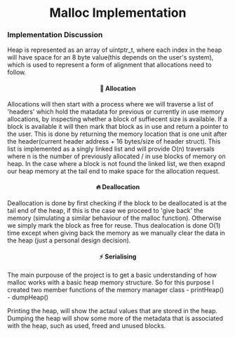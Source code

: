 <h1 align="center">Malloc Implementation</h1>

<h3>Implementation Discussion</h3>
Heap is represented as an array of uintptr_t, where each index in the heap will have space for an 8 byte value(this depends on the user's system), which is used to represent a form of alignment that allocations need to follow. 

<h4 align="center">📐 Allocation</h4>
Allocations will then start with a process where we will traverse a list of 'headers' which hold the matadata for previous or currently in use memory allocations, by inspecting whether a block of suffiecent size is available.
If a block is available it will then mark that block as in use and return a pointer to the user. This is done by returning the memory location that is one unit after the header(current header address + 16 bytes/size of header struct).
This list is implemented as a singly linked list and will provide O(n) traversals where n is the number of previously allocated / in use blocks of memory on heap. In the case where a block is not found the linked list, we then exapnd our
heap memory at the tail end to make space for the allocation request.

<h4 align="center">🔥 Deallocation</h4>
Deallocation is done by first checking if the block to be deallocated is at the tail end of the heap, if this is the case we proceed to 'give back' the memory (simulating a similar behaviour of the malloc function). Otherwise 
we simply mark the block as free for reuse. Thus dealocation is done O(1) time except when giving back the memory as we manually clear the data in the heap (just a personal design decision).

<h4 align="center">⚡️ Serialising</h4>
The main purpouse of the project is to get a basic understanding of how malloc works with a basic heap memory structure. So for this purpose I created two member functions of the memory manager class
- printHeap()
- dumpHeap()

Printing the heap, will show the actaul values that are stored in the heap. Dumping the heap will show some more of the metadata that is associated with the heap, such as used, freed and unused blocks.
